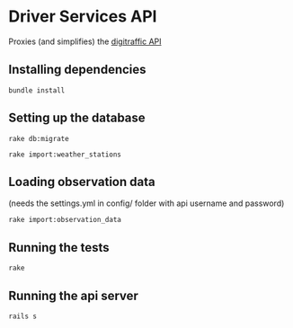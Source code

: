# Driver Services API

Proxies (and simplifies) the [digitraffic API](http://www.infotripla.fi/digitraffic/)

## Installing dependencies

`bundle install`

## Setting up the database

`rake db:migrate`

`rake import:weather_stations`

## Loading observation data

(needs the settings.yml in config/ folder with api username and password)

`rake import:observation_data`

## Running the tests

`rake`

## Running the api server

`rails s`
